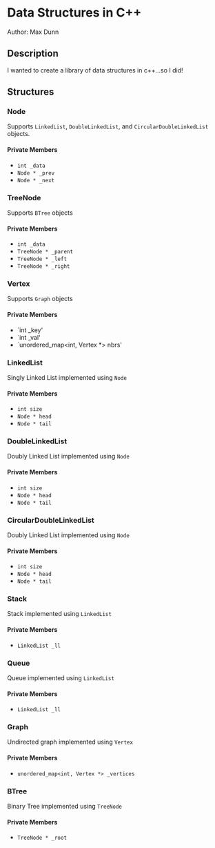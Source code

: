 # Data Structures in C++
Author: Max Dunn
## Description
I wanted to create a library of data structures in c++...so I did!
## Structures
### Node
Supports `LinkedList`, `DoubleLinkedList`, and `CircularDoubleLinkedList` objects.
#### Private Members
- `int _data`
- `Node * _prev`
- `Node * _next`
### TreeNode
Supports `BTree` objects
#### Private Members
- `int _data`
- `TreeNode * _parent`
- `TreeNode * _left`
- `TreeNode * _right`
### Vertex
Supports `Graph` objects
#### Private Members
- `int _key'
- `int _val'
- `unordered_map<int, Vertex *> nbrs'
### LinkedList
Singly Linked List implemented using `Node`
#### Private Members
- `int size`
- `Node * head`
- `Node * tail`
### DoubleLinkedList
Doubly Linked List implemented using `Node`
#### Private Members
- `int size`
- `Node * head`
- `Node * tail`
### CircularDoubleLinkedList
Doubly Linked List implemented using `Node`
#### Private Members
- `int size`
- `Node * head`
- `Node * tail`
### Stack
Stack implemented using `LinkedList`
#### Private Members
- `LinkedList _ll`
### Queue
Queue implemented using `LinkedList`
#### Private Members
- `LinkedList _ll`
### Graph
Undirected graph implemented using `Vertex`
#### Private Members
- `unordered_map<int, Vertex *> _vertices`
### BTree
Binary Tree implemented using `TreeNode`
#### Private Members
- `TreeNode * _root`